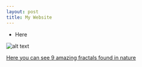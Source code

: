 ```yaml
---
layout: post
title: My Website
---
```


- Here

![alt text](../assets/images/square.png "Square")


[Here you can see 9 amazing fractals found in nature](http://www.treehugger.com/amazing-fractals-found-in-nature-4868776)